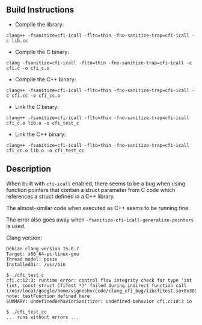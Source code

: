## Build Instructions

* Compile the library:
```
clang++ -fsanitize=cfi-icall -flto=thin -fno-sanitize-trap=cfi-icall -c lib.cc
```

* Compile the C binary:
```
clang -fsanitize=cfi-icall -flto=thin -fno-sanitize-trap=cfi-icall -c cfi.c -o cfi_c.o
```

* Compile the C++ binary:
```
clang++ -fsanitize=cfi-icall -flto=thin -fno-sanitize-trap=cfi-icall -c cfi.cc -o cfi_cc.o
```

* Link the C binary:
```
clang++ -fsanitize=cfi-icall -flto=thin -fno-sanitize-trap=cfi-icall cfi_c.o lib.o -o cfi_test_c
```

* Link the C++ binary:
```
clang++ -fsanitize=cfi-icall -flto=thin -fno-sanitize-trap=cfi-icall cfi_cc.o lib.o -o cfi_test_cc
```

## Description

When built with `cfi-icall` enabled, there seems to be a bug when using function
pointers that contain a struct parameter from C code which references a struct
defined in a C++ library.

The almost-similar code when executed as C++ seems to be running fine.

The error also goes away when `-fsanitize-cfi-icall-generalize-pointers` is used.

Clang version:
```
Debian clang version 15.0.7
Target: x86_64-pc-linux-gnu
Thread model: posix
InstalledDir: /usr/bin
```

```
$ ./cfi_test_c
cfi.c:12:3: runtime error: control flow integrity check for type 'int (int, const struct CfiTest *)' failed during indirect function call
(/usr/local/google/home/vigneshv/code/clang_cfi_bug/libcfitest.so+0x3050): note: testFunction defined here
SUMMARY: UndefinedBehaviorSanitizer: undefined-behavior cfi.c:10:3 in
```

```
$ ./cfi_test_cc
... runs without errors ...
```
